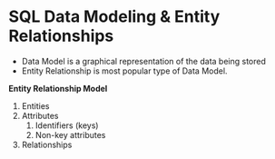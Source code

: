 # SQL Data Modeling & Entity Relationships

- Data Model is a graphical representation of the data being stored
- Entity Relationship is most popular type of Data Model.

**Entity Relationship Model**

1. Entities
2. Attributes
   1. Identifiers (keys)
   2. Non-key attributes
3. Relationships
